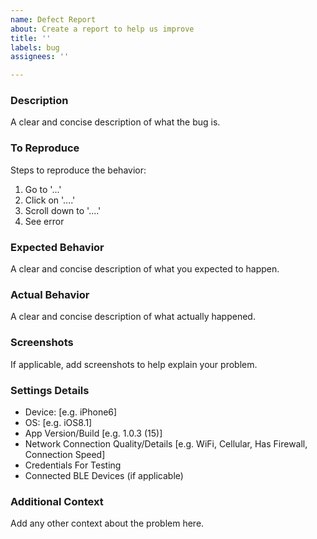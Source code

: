 ```yaml
---
name: Defect Report
about: Create a report to help us improve
title: ''
labels: bug
assignees: ''

---
```


### Description
A clear and concise description of what the bug is.

### To Reproduce
Steps to reproduce the behavior:
1. Go to '...'
2. Click on '....'
3. Scroll down to '....'
4. See error

### Expected Behavior
A clear and concise description of what you expected to happen.

### Actual Behavior
A clear and concise description of what actually happened.

### Screenshots
If applicable, add screenshots to help explain your problem.

### Settings Details
 - Device: [e.g. iPhone6]
 - OS: [e.g. iOS8.1]
 - App Version/Build [e.g. 1.0.3 (15)]
 - Network Connection Quality/Details [e.g. WiFi, Cellular, Has Firewall, Connection Speed]
 - Credentials For Testing
 - Connected BLE Devices (if applicable)

### Additional Context
Add any other context about the problem here.
